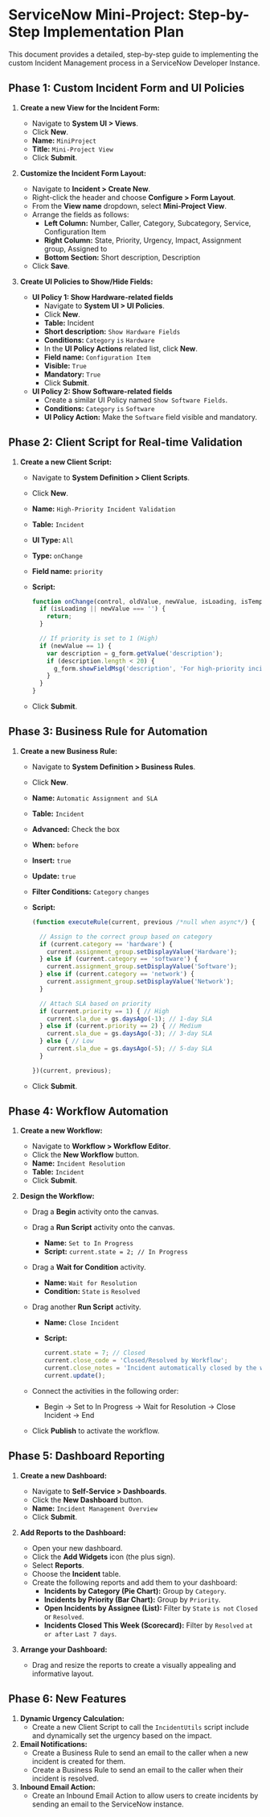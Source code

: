 # ServiceNow Mini-Project: Step-by-Step Implementation Plan

This document provides a detailed, step-by-step guide to implementing the custom Incident Management process in a ServiceNow Developer Instance.

## Phase 1: Custom Incident Form and UI Policies

1.  **Create a new View for the Incident Form:**
    *   Navigate to **System UI > Views**.
    *   Click **New**.
    *   **Name:** `MiniProject`
    *   **Title:** `Mini-Project View`
    *   Click **Submit**.

2.  **Customize the Incident Form Layout:**
    *   Navigate to **Incident > Create New**.
    *   Right-click the header and choose **Configure > Form Layout**.
    *   From the **View name** dropdown, select **Mini-Project View**.
    *   Arrange the fields as follows:
        *   **Left Column:** Number, Caller, Category, Subcategory, Service, Configuration Item
        *   **Right Column:** State, Priority, Urgency, Impact, Assignment group, Assigned to
        *   **Bottom Section:** Short description, Description
    *   Click **Save**.

3.  **Create UI Policies to Show/Hide Fields:**
    *   **UI Policy 1: Show Hardware-related fields**
        *   Navigate to **System UI > UI Policies**.
        *   Click **New**.
        *   **Table:** Incident
        *   **Short description:** `Show Hardware Fields`
        *   **Conditions:** `Category` `is` `Hardware`
        *   In the **UI Policy Actions** related list, click **New**.
        *   **Field name:** `Configuration Item`
        *   **Visible:** `True`
        *   **Mandatory:** `True`
        *   Click **Submit**.
    *   **UI Policy 2: Show Software-related fields**
        *   Create a similar UI Policy named `Show Software Fields`.
        *   **Conditions:** `Category` `is` `Software`
        *   **UI Policy Action:** Make the `Software` field visible and mandatory.

## Phase 2: Client Script for Real-time Validation

1.  **Create a new Client Script:**
    *   Navigate to **System Definition > Client Scripts**.
    *   Click **New**.
    *   **Name:** `High-Priority Incident Validation`
    *   **Table:** `Incident`
    *   **UI Type:** `All`
    *   **Type:** `onChange`
    *   **Field name:** `priority`
    *   **Script:**

        ```javascript
        function onChange(control, oldValue, newValue, isLoading, isTemplate) {
          if (isLoading || newValue === '') {
            return;
          }

          // If priority is set to 1 (High)
          if (newValue == 1) {
            var description = g_form.getValue('description');
            if (description.length < 20) {
              g_form.showFieldMsg('description', 'For high-priority incidents, please provide a more detailed description (at least 20 characters).', 'error');
            }
          }
        }
        ```

    *   Click **Submit**.

## Phase 3: Business Rule for Automation

1.  **Create a new Business Rule:**
    *   Navigate to **System Definition > Business Rules**.
    *   Click **New**.
    *   **Name:** `Automatic Assignment and SLA`
    *   **Table:** `Incident`
    *   **Advanced:** Check the box
    *   **When:** `before`
    *   **Insert:** `true`
    *   **Update:** `true`
    *   **Filter Conditions:** `Category` `changes`
    *   **Script:**

        ```javascript
        (function executeRule(current, previous /*null when async*/) {

          // Assign to the correct group based on category
          if (current.category == 'hardware') {
            current.assignment_group.setDisplayValue('Hardware');
          } else if (current.category == 'software') {
            current.assignment_group.setDisplayValue('Software');
          } else if (current.category == 'network') {
            current.assignment_group.setDisplayValue('Network');
          }

          // Attach SLA based on priority
          if (current.priority == 1) { // High
            current.sla_due = gs.daysAgo(-1); // 1-day SLA
          } else if (current.priority == 2) { // Medium
            current.sla_due = gs.daysAgo(-3); // 3-day SLA
          } else { // Low
            current.sla_due = gs.daysAgo(-5); // 5-day SLA
          }

        })(current, previous);
        ```

    *   Click **Submit**.

## Phase 4: Workflow Automation

1.  **Create a new Workflow:**
    *   Navigate to **Workflow > Workflow Editor**.
    *   Click the **New Workflow** button.
    *   **Name:** `Incident Resolution`
    *   **Table:** `Incident`
    *   Click **Submit**.

2.  **Design the Workflow:**
    *   Drag a **Begin** activity onto the canvas.
    *   Drag a **Run Script** activity onto the canvas.
        *   **Name:** `Set to In Progress`
        *   **Script:** `current.state = 2; // In Progress`
    *   Drag a **Wait for Condition** activity.
        *   **Name:** `Wait for Resolution`
        *   **Condition:** `State` `is` `Resolved`
    *   Drag another **Run Script** activity.
        *   **Name:** `Close Incident`
        *   **Script:**

            ```javascript
            current.state = 7; // Closed
            current.close_code = 'Closed/Resolved by Workflow';
            current.close_notes = 'Incident automatically closed by the workflow.';
            current.update();
            ```

    *   Connect the activities in the following order:
        *   Begin -> Set to In Progress -> Wait for Resolution -> Close Incident -> End
    *   Click **Publish** to activate the workflow.

## Phase 5: Dashboard Reporting

1.  **Create a new Dashboard:**
    *   Navigate to **Self-Service > Dashboards**.
    *   Click the **New Dashboard** button.
    *   **Name:** `Incident Management Overview`
    *   Click **Submit**.

2.  **Add Reports to the Dashboard:**
    *   Open your new dashboard.
    *   Click the **Add Widgets** icon (the plus sign).
    *   Select **Reports**.
    *   Choose the **Incident** table.
    *   Create the following reports and add them to your dashboard:
        *   **Incidents by Category (Pie Chart):** Group by `Category`.
        *   **Incidents by Priority (Bar Chart):** Group by `Priority`.
        *   **Open Incidents by Assignee (List):** Filter by `State` `is not` `Closed` or `Resolved`.
        *   **Incidents Closed This Week (Scorecard):** Filter by `Resolved` `at or after` `Last 7 days`.

3.  **Arrange your Dashboard:**
    *   Drag and resize the reports to create a visually appealing and informative layout.

## Phase 6: New Features

1.  **Dynamic Urgency Calculation:**
    *   Create a new Client Script to call the `IncidentUtils` script include and dynamically set the urgency based on the impact.
2.  **Email Notifications:**
    *   Create a Business Rule to send an email to the caller when a new incident is created for them.
    *   Create a Business Rule to send an email to the caller when their incident is resolved.
3.  **Inbound Email Action:**
    *   Create an Inbound Email Action to allow users to create incidents by sending an email to the ServiceNow instance.